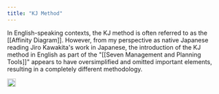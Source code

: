 ```yaml
---
title: "KJ Method"
---
```


In English-speaking contexts, the KJ method is often referred to as the [[Affinity Diagram]]. However, from my perspective as native Japanese reading Jiro Kawakita's work in Japanese, the introduction of the KJ method in English as part of the "[[Seven Management and Planning Tools]]" appears to have oversimplified and omitted important elements, resulting in a completely different methodology.

<img src='https://scrapbox.io/api/pages/nishio/en/icon' alt='en.icon' height="19.5"/>